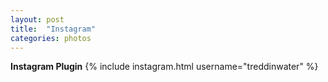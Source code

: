 ```yaml
---
layout: post
title:  "Instagram"
categories: photos
---
```


**Instagram Plugin**
{% include instagram.html username="treddinwater" %}
